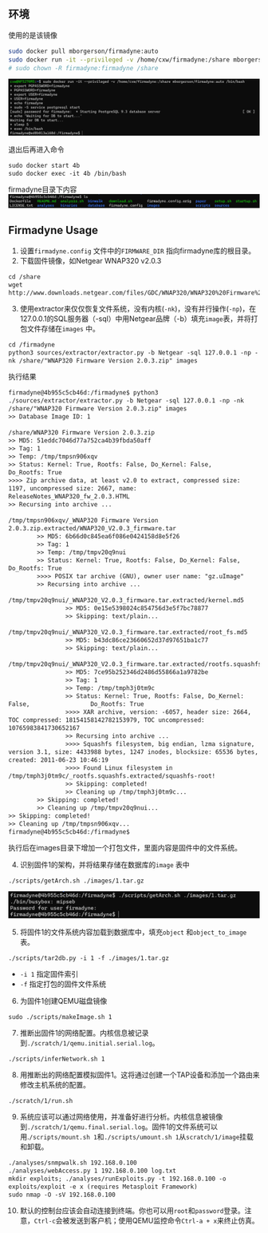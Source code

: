 ## 环境
使用的是该镜像
```bash
sudo docker pull mborgerson/firmadyne:auto
sudo docker run -it --privileged -v /home/cxw/firmadyne:/share mborgerson/firmadyne:auto /bin/bash
# sudo chown -R firmadyne:firmadyne /share
```

![](images/Pasted%20image%2020230414194739.png)

退出后再进入命令
```
sudo docker start 4b
sudo docker exec -it 4b /bin/bash
```

firmadyne目录下内容
![](images/Pasted%20image%2020230414090140.png)

## Firmadyne Usage
1. 设置`firmadyne.config` 文件中的`FIRMWARE_DIR` 指向firmadyne库的根目录。
2. 下载固件镜像，如Netgear WNAP320 v2.0.3
```
cd /share
wget http://www.downloads.netgear.com/files/GDC/WNAP320/WNAP320%20Firmware%20Version%202.0.3.zip
```

3. 使用extractor来仅仅恢复文件系统，没有内核(`-nk`)，没有并行操作(`-np`)，在127.0.0.1的SQL服务器（-sql）中用Netgear品牌（-b）填充`image`表，并将打包文件存储在`images` 中。
```
cd /firmadyne
python3 sources/extractor/extractor.py -b Netgear -sql 127.0.0.1 -np -nk /share/"WNAP320 Firmware Version 2.0.3.zip" images
```

执行结果
```
firmadyne@4b955c5cb46d:/firmadyne$ python3 ./sources/extractor/extractor.py -b Netgear -sql 127.0.0.1 -np -nk /share/"WNAP320 Firmware Version 2.0.3.zip" images
>> Database Image ID: 1

/share/WNAP320 Firmware Version 2.0.3.zip
>> MD5: 51eddc7046d77a752ca4b39fbda50aff
>> Tag: 1
>> Temp: /tmp/tmpsn906xqv
>> Status: Kernel: True, Rootfs: False, Do_Kernel: False,                 Do_Rootfs: True
>>>> Zip archive data, at least v2.0 to extract, compressed size: 1197, uncompressed size: 2667, name: ReleaseNotes_WNAP320_fw_2.0.3.HTML
>> Recursing into archive ...

/tmp/tmpsn906xqv/_WNAP320 Firmware Version 2.0.3.zip.extracted/WNAP320_V2.0.3_firmware.tar
        >> MD5: 6b66d0c845ea6f086e0424158d8e5f26
        >> Tag: 1
        >> Temp: /tmp/tmpv20q9nui
        >> Status: Kernel: True, Rootfs: False, Do_Kernel: False,                 Do_Rootfs: True
        >>>> POSIX tar archive (GNU), owner user name: "gz.uImage"
        >> Recursing into archive ...

/tmp/tmpv20q9nui/_WNAP320_V2.0.3_firmware.tar.extracted/kernel.md5
                >> MD5: 0e15e5398024c854756d3e5f7bc78877
                >> Skipping: text/plain...

/tmp/tmpv20q9nui/_WNAP320_V2.0.3_firmware.tar.extracted/root_fs.md5
                >> MD5: b43dc86ce23660652d37d97651ba1c77
                >> Skipping: text/plain...

/tmp/tmpv20q9nui/_WNAP320_V2.0.3_firmware.tar.extracted/rootfs.squashfs
                >> MD5: 7ce95b252346d2486d55866a1a9782be
                >> Tag: 1
                >> Temp: /tmp/tmph3j0tm9c
                >> Status: Kernel: True, Rootfs: False, Do_Kernel: False,                 Do_Rootfs: True
                >>>> XAR archive, version: -6057, header size: 2664, TOC compressed: 18154158142782153979, TOC uncompressed: 10765983841730652167
                >> Recursing into archive ...
                >>>> Squashfs filesystem, big endian, lzma signature, version 3.1, size: 4433988 bytes, 1247 inodes, blocksize: 65536 bytes, created: 2011-06-23 10:46:19
                >>>> Found Linux filesystem in /tmp/tmph3j0tm9c/_rootfs.squashfs.extracted/squashfs-root!
                >> Skipping: completed!
                >> Cleaning up /tmp/tmph3j0tm9c...
        >> Skipping: completed!
        >> Cleaning up /tmp/tmpv20q9nui...
>> Skipping: completed!
>> Cleaning up /tmp/tmpsn906xqv...
firmadyne@4b955c5cb46d:/firmadyne$
```

执行后在images目录下增加一个打包文件，里面内容是固件中的文件系统。

4. 识别固件1的架构，并将结果存储在数据库的`image` 表中
```
./scripts/getArch.sh ./images/1.tar.gz
```

![](images/Pasted%20image%2020230414103402.png)

5. 将固件1的文件系统内容加载到数据库中，填充`object` 和`object_to_image` 表。
```
./scripts/tar2db.py -i 1 -f ./images/1.tar.gz
```
- `-i 1` 指定固件索引
- `-f`  指定打包的固件文件系统

6. 为固件1创建QEMU磁盘镜像
```
sudo ./scripts/makeImage.sh 1
```

7. 推断出固件1的网络配置。内核信息被记录到`./scratch/1/qemu.initial.serial.log`。
```
./scripts/inferNetwork.sh 1
```

8. 用推断出的网络配置模拟固件1。这将通过创建一个TAP设备和添加一个路由来修改主机系统的配置。
```
./scratch/1/run.sh
```

9. 系统应该可以通过网络使用，并准备好进行分析。内核信息被镜像到`./scratch/1/qemu.final.serial.log`。固件1的文件系统可以用.`/scripts/mount.sh 1`和`./scripts/umount.sh 1`从`scratch/1/image`挂载和卸载。
```
./analyses/snmpwalk.sh 192.168.0.100
./analyses/webAccess.py 1 192.168.0.100 log.txt
mkdir exploits; ./analyses/runExploits.py -t 192.168.0.100 -o exploits/exploit -e x (requires Metasploit Framework)
sudo nmap -O -sV 192.168.0.100
```

10. 默认的控制台应该会自动连接到终端。你也可以用`root`和`password`登录。注意，`Ctrl-c`会被发送到客户机；使用QEMU监控命令`Ctrl-a + x`来终止仿真。



